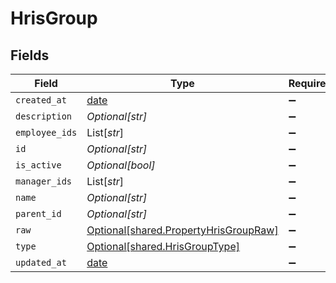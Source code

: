 # HrisGroup


## Fields

| Field                                                                                | Type                                                                                 | Required                                                                             | Description                                                                          |
| ------------------------------------------------------------------------------------ | ------------------------------------------------------------------------------------ | ------------------------------------------------------------------------------------ | ------------------------------------------------------------------------------------ |
| `created_at`                                                                         | [date](https://docs.python.org/3/library/datetime.html#date-objects)                 | :heavy_minus_sign:                                                                   | N/A                                                                                  |
| `description`                                                                        | *Optional[str]*                                                                      | :heavy_minus_sign:                                                                   | N/A                                                                                  |
| `employee_ids`                                                                       | List[*str*]                                                                          | :heavy_minus_sign:                                                                   | N/A                                                                                  |
| `id`                                                                                 | *Optional[str]*                                                                      | :heavy_minus_sign:                                                                   | N/A                                                                                  |
| `is_active`                                                                          | *Optional[bool]*                                                                     | :heavy_minus_sign:                                                                   | N/A                                                                                  |
| `manager_ids`                                                                        | List[*str*]                                                                          | :heavy_minus_sign:                                                                   | N/A                                                                                  |
| `name`                                                                               | *Optional[str]*                                                                      | :heavy_minus_sign:                                                                   | N/A                                                                                  |
| `parent_id`                                                                          | *Optional[str]*                                                                      | :heavy_minus_sign:                                                                   | N/A                                                                                  |
| `raw`                                                                                | [Optional[shared.PropertyHrisGroupRaw]](../../models/shared/propertyhrisgroupraw.md) | :heavy_minus_sign:                                                                   | N/A                                                                                  |
| `type`                                                                               | [Optional[shared.HrisGroupType]](../../models/shared/hrisgrouptype.md)               | :heavy_minus_sign:                                                                   | N/A                                                                                  |
| `updated_at`                                                                         | [date](https://docs.python.org/3/library/datetime.html#date-objects)                 | :heavy_minus_sign:                                                                   | N/A                                                                                  |